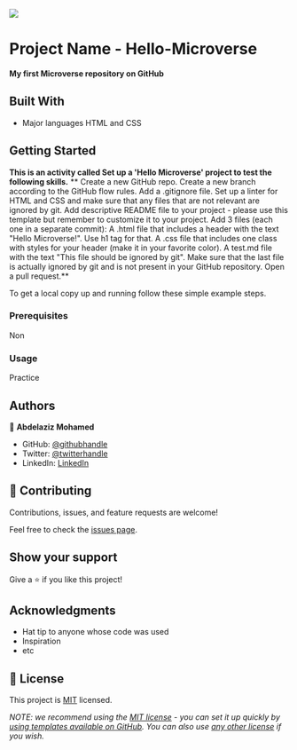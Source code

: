![](https://img.shields.io/badge/Microverse-blueviolet)

# Project Name - Hello-Microverse

**My first Microverse repository on GitHub**

## Built With

- Major languages
HTML and CSS


## Getting Started

**This is an activity called Set up a 'Hello Microverse' project to test the following skills.**
**
Create a new GitHub repo.
Create a new branch according to the GitHub flow rules.
Add a .gitignore file.
Set up a linter for HTML and CSS and make sure that any files that are not relevant are ignored by git.
Add descriptive README file to your project - please use this template but remember to customize it to your project.
Add 3 files (each one in a separate commit):
A .html file that includes a header with the text "Hello Microverse!". Use h1 tag for that.
A .css file that includes one class with styles for your header (make it in your favorite color).
A test.md file with the text "This file should be ignored by git".
Make sure that the last file is actually ignored by git and is not present in your GitHub repository.
Open a pull request.**


To get a local copy up and running follow these simple example steps.

### Prerequisites
Non
### Usage
Practice

## Authors

👤 **Abdelaziz Mohamed**

- GitHub: [@githubhandle](https://github.com/Abdelaziz-Ali)
- Twitter: [@twitterhandle](https://twitter.com/AbdelazizDV)
- LinkedIn: [LinkedIn](https://www.linkedin.com/in/abdelaziz-ali-dev)

## 🤝 Contributing

Contributions, issues, and feature requests are welcome!

Feel free to check the [issues page](../../issues/).

## Show your support

Give a ⭐️ if you like this project!

## Acknowledgments

- Hat tip to anyone whose code was used
- Inspiration
- etc

## 📝 License

This project is [MIT](./LICENSE) licensed.

_NOTE: we recommend using the [MIT license](https://choosealicense.com/licenses/mit/) - you can set it up quickly by [using templates available on GitHub](https://docs.github.com/en/communities/setting-up-your-project-for-healthy-contributions/adding-a-license-to-a-repository). You can also use [any other license](https://choosealicense.com/licenses/) if you wish._
